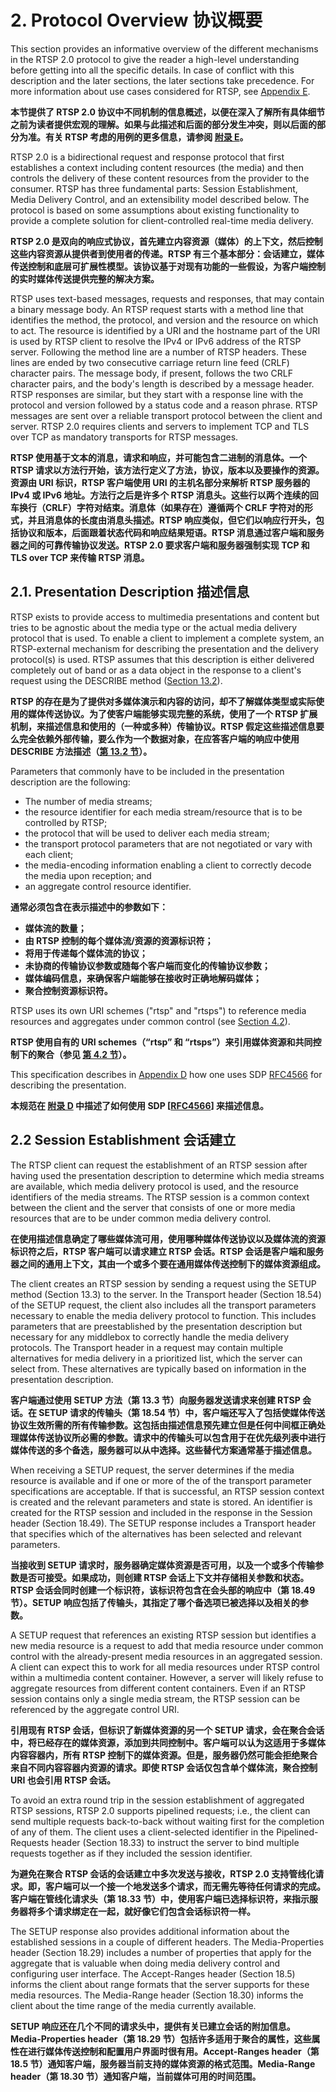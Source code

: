 # 2. Protocol Overview 协议概要

This section provides an informative overview of the different mechanisms in the RTSP 2.0 protocol to give the reader a high-level understanding before getting into all the specific details. In case of conflict with this description and the later sections, the later sections take precedence. For more information about use cases considered for RTSP, see [Appendix E](./AppendixE.md).

**本节提供了 RTSP 2.0 协议中不同机制的信息概述，以便在深入了解所有具体细节之前为读者提供宏观的理解。如果与此描述和后面的部分发生冲突，则以后面的部分为准。有关 RTSP 考虑的用例的更多信息，请参阅 [附录 E](./AppendixE.md)。**

RTSP 2.0 is a bidirectional request and response protocol that first establishes a context including content resources (the media) and then controls the delivery of these content resources from the provider to the consumer. RTSP has three fundamental parts: Session Establishment, Media Delivery Control, and an extensibility model described below. The protocol is based on some assumptions about existing functionality to provide a complete solution for client-controlled real-time media delivery.

**RTSP 2.0 是双向的响应式协议，首先建立内容资源（媒体）的上下文，然后控制这些内容资源从提供者到使用者的传递。RTSP 有三个基本部分：会话建立，媒体传送控制和底层可扩展性模型。该协议基于对现有功能的一些假设，为客户端控制的实时媒体传送提供完整的解决方案。**

RTSP uses text-based messages, requests and responses, that may contain a binary message body. An RTSP request starts with a method line that identifies the method, the protocol, and version and the resource on which to act. The resource is identified by a URI and the hostname part of the URI is used by RTSP client to resolve the IPv4 or IPv6 address of the RTSP server. Following the method line are a number of RTSP headers. These lines are ended by two consecutive carriage return line feed (CRLF) character pairs. The message body, if present, follows the two CRLF character pairs, and the body's length is described by a message header. RTSP responses are similar, but they start with a response line with the protocol and version followed by a status code and a reason phrase. RTSP messages are sent over a reliable transport protocol between the client and server. RTSP 2.0 requires clients and servers to implement TCP and TLS over TCP as mandatory transports for RTSP messages.

**RTSP 使用基于文本的消息，请求和响应，并可能包含二进制的消息体。一个 RTSP 请求以方法行开始，该方法行定义了方法，协议，版本以及要操作的资源。资源由 URI 标识，RTSP 客户端使用 URI 的主机名部分来解析 RTSP 服务器的 IPv4 或 IPv6 地址。方法行之后是许多个 RTSP 消息头。这些行以两个连续的回车换行（CRLF）字符对结束。消息体（如果存在）遵循两个 CRLF 字符对的形式，并且消息体的长度由消息头描述。RTSP 响应类似，但它们以响应行开头，包括协议和版本，后面跟着状态代码和响应结果短语。RTSP 消息通过客户端和服务器之间的可靠传输协议发送。RTSP 2.0 要求客户端和服务器强制实现 TCP 和 TLS over TCP 来传输 RTSP 消息。**

## 2.1. Presentation Description 描述信息

RTSP exists to provide access to multimedia presentations and content but tries to be agnostic about the media type or the actual media delivery protocol that is used. To enable a client to implement a complete system, an RTSP-external mechanism for describing the presentation and the delivery protocol(s) is used. RTSP assumes that this description is either delivered completely out of band or as a data object in the response to a client's request using the DESCRIBE method ([Section 13.2](TODO)).

**RTSP 的存在是为了提供对多媒体演示和内容的访问，却不了解媒体类型或实际使用的媒体传送协议。为了使客户端能够实现完整的系统，使用了一个 RTSP 扩展机制，来描述信息和使用的（一种或多种）传输协议。RTSP 假定这些描述信息要么完全依赖外部传输，要么作为一个数据对象，在应答客户端的响应中使用 DESCRIBE 方法描述（[第 13.2 节](TODO)）。**

Parameters that commonly have to be included in the presentation description are the following:

* The number of media streams;
* the resource identifier for each media stream/resource that is to be controlled by RTSP;
* the protocol that will be used to deliver each media stream;
* the transport protocol parameters that are not negotiated or vary with each client;
* the media-encoding information enabling a client to correctly decode the media upon reception; and
* an aggregate control resource identifier.

**通常必须包含在表示描述中的参数如下：**

* **媒体流的数量；**
* **由 RTSP 控制的每个媒体流/资源的资源标识符；**
* **将用于传递每个媒体流的协议；**
* **未协商的传输协议参数或随每个客户端而变化的传输协议参数；**
* **媒体编码信息，来确保客户端能够在接收时正确地解码媒体；**
* **聚合控制资源标识符。**

RTSP uses its own URI schemes ("rtsp" and "rtsps") to reference media resources and aggregates under common control (see [Section 4.2](TODO)).

**RTSP 使用自有的 URI schemes（“rtsp” 和 “rtsps”）来引用媒体资源和共同控制下的聚合（参见 [第 4.2 节](TODO)）。**

This specification describes in [Appendix D](./AppendixD.md) how one uses SDP [RFC4566](https://tools.ietf.org/html/rfc4566) for describing the presentation.

**本规范在 [附录 D](./AppendixE.md) 中描述了如何使用 SDP [[RFC4566](https://tools.ietf.org/html/rfc4566)] 来描述信息。**

## 2.2 Session Establishment 会话建立

The RTSP client can request the establishment of an RTSP session after having used the presentation description to determine which media streams are available, which media delivery protocol is used, and the resource identifiers of the media streams. The RTSP session is a common context between the client and the server that consists of one or more media resources that are to be under common media delivery control.

**在使用描述信息确定了哪些媒体流可用，使用哪种媒体传送协议以及媒体流的资源标识符之后，RTSP 客户端可以请求建立 RTSP 会话。RTSP 会话是客户端和服务器之间的通用上下文，其由一个或多个要在通用媒体传送控制下的媒体资源组成。**

The client creates an RTSP session by sending a request using the SETUP method (Section 13.3) to the server. In the Transport header (Section 18.54) of the SETUP request, the client also includes all the transport parameters necessary to enable the media delivery protocol to function. This includes parameters that are preestablished by the presentation description but necessary for any middlebox to correctly handle the media delivery protocols. The Transport header in a request may contain multiple alternatives for media delivery in a prioritized list, which the server can select from. These alternatives are typically based on information in the presentation description.

**客户端通过使用 SETUP 方法（第 13.3 节）向服务器发送请求来创建 RTSP 会话。在 SETUP 请求的传输头（第 18.54 节）中，客户端还写入了包括使媒体传送协议生效所需的所有传输参数。这包括由描述信息预先建立但是任何中间框正确处理媒体传送协议所必需的参数。请求中的传输头可以包含用于在优先级列表中进行媒体传送的多个备选，服务器可以从中选择。这些替代方案通常基于描述信息。**

When receiving a SETUP request, the server determines if the media resource is available and if one or more of the of the transport parameter specifications are acceptable. If that is successful, an RTSP session context is created and the relevant parameters and state is stored. An identifier is created for the RTSP session and included in the response in the Session header (Section 18.49). The SETUP response includes a Transport header that specifies which of the alternatives has been selected and relevant parameters.

**当接收到 SETUP 请求时，服务器确定媒体资源是否可用，以及一个或多个传输参数是否可接受。如果成功，则创建 RTSP 会话上下文并存储相关参数和状态。RTSP 会话会同时创建一个标识符，该标识符包含在会头部的响应中（第 18.49 节）。SETUP 响应包括了传输头，其指定了哪个备选项已被选择以及相关的参数。**

A SETUP request that references an existing RTSP session but identifies a new media resource is a request to add that media resource under common control with the already-present media resources in an aggregated session. A client can expect this to work for all media resources under RTSP control within a multimedia content container. However, a server will likely refuse to aggregate resources from different content containers. Even if an RTSP session contains only a single media stream, the RTSP session can be referenced by the aggregate control URI.

**引用现有 RTSP 会话，但标识了新媒体资源的另一个 SETUP 请求，会在聚合会话中，将已经存在的媒体资源，添加到共同控制中。客户端可以认为这适用于多媒体内容容器内，所有 RTSP 控制下的媒体资源。但是，服务器仍然可能会拒绝聚合来自不同内容容器内资源的请求。即使 RTSP 会话仅包含单个媒体流，聚合控制 URI 也会引用 RTSP 会话。**

To avoid an extra round trip in the session establishment of aggregated RTSP sessions, RTSP 2.0 supports pipelined requests; i.e., the client can send multiple requests back-to-back without waiting first for the completion of any of them. The client uses a client-selected identifier in the Pipelined-Requests header (Section 18.33) to instruct the server to bind multiple requests together as if they included the session identifier.

**为避免在聚合 RTSP 会话的会话建立中多次发送与接收，RTSP 2.0 支持管线化请求。即，客户端可以一个接一个地发送多个请求，而无需先等待任何请求的完成。客户端在管线化请求头（第 18.33 节）中，使用客户端已选择标识符，来指示服务器将多个请求绑定在一起，就好像它们包含会话标识符一样。**

The SETUP response also provides additional information about the established sessions in a couple of different headers. The Media-Properties header (Section 18.29) includes a number of properties that apply for the aggregate that is valuable when doing media delivery control and configuring user interface. The Accept-Ranges header (Section 18.5) informs the client about range formats that the server supports for these media resources. The Media-Range header (Section 18.30) informs the client about the time range of the media currently available.

**SETUP 响应还在几个不同的请求头中，提供有关已建立会话的附加信息。Media-Properties header（第 18.29 节）包括许多适用于聚合的属性，这些属性在进行媒体传送控制和配置用户界面时很有用。Accept-Ranges header（第 18.5 节）通知客户端，服务器当前支持的媒体资源的格式范围。Media-Range header（第 18.30 节）通知客户端，当前媒体可用的时间范围。**